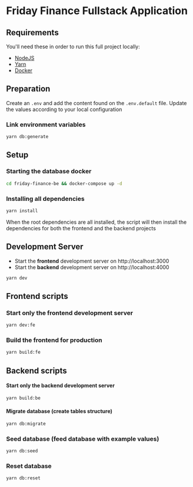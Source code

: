 # Friday Finance Fullstack Application

## Requirements
You'll need these in order to run this full project locally:

- [NodeJS](https://nodejs.org/en/download/)
- [Yarn](https://yarnpkg.com/getting-started/install)
- [Docker](https://www.docker.com/products/docker-desktop/)

## Preparation
Create an `.env` and add the content found on the `.env.default` file.
Update the values according to your local configuration

### Link environment variables
```
yarn db:generate
```

## Setup 

### Starting the database docker
```bash
cd friday-finance-be && docker-compose up -d
```

### Installing all dependencies

```bash
yarn install
```

When the root dependencies are all installed, the script will then install the dependencies for both the frontend and the backend projects

## Development Server

- Start the **frontend** development server on http://localhost:3000
- Start the **backend** development server on http://localhost:4000

```bash
yarn dev
```

## Frontend scripts

### Start only the frontend development server

```bash
yarn dev:fe
```

### Build the frontend for production

```bash
yarn build:fe
```

## Backend scripts

#### Start only the backend development server

```bash
yarn build:be
```

#### Migrate database (create tables structure)

```bash
yarn db:migrate
```

### Seed database (feed database with example values)

```bash
yarn db:seed
```

### Reset database

```bash
yarn db:reset
```